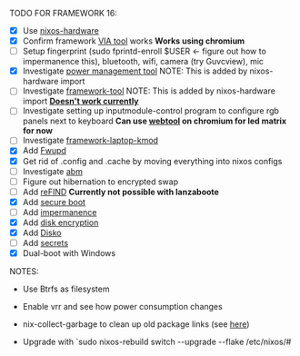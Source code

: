 TODO FOR FRAMEWORK 16:
- [x] Use [nixos-hardware](https://github.com/NixOS/nixos-hardware/tree/master/framework/16-inch/7040-amd)
- [x] Confirm framework [VIA tool](https://keyboard.frame.work/) works **Works using chromium**
- [ ] Setup fingerprint (sudo fprintd-enroll $USER <- figure out how to impermanence this), bluetooth, wifi, camera (try Guvcview), mic
- [x] Investigate [power management tool](https://gitlab.freedesktop.org/upower/power-profiles-daemon) NOTE: This is added by nixos-hardware import
- [ ] Investigate [framework-tool](https://github.com/FrameworkComputer/framework-system) NOTE: This is added by nixos-hardware import **[Doesn't work currently](https://github.com/FrameworkComputer/framework-system/issues/43)**
- [ ] Investigate setting up inputmodule-control program to configure rgb panels next to keyboard **Can use [webtool](https://ledmatrix.frame.work/) on chromium for led matrix for now**
- [ ] Investigate [framework-laptop-kmod](https://github.com/DHowett/framework-laptop-kmod)
- [x] Add [Fwupd](https://wiki.nixos.org/wiki/Fwupd)
- [x] Get rid of .config and .cache by moving everything into nixos configs
- [ ] Investigate [abm](https://community.frame.work/t/adaptive-backlight-management-abm/41055)
- [ ] Figure out hibernation to encrypted swap
- [ ] Add [reFIND](https://nixos.wiki/wiki/REFInd) **Currently not possible with lanzaboote**
- [x] Add [secure boot](https://github.com/nix-community/lanzaboote/blob/master/docs/QUICK_START.md)
- [ ] Add [impermanence](https://nixos.wiki/wiki/Impermanence)
- [x] Add [disk encryption](https://nixos.wiki/wiki/Full_Disk_Encryption)
- [x] Add [Disko](https://nixos.wiki/wiki/Disko)
- [ ] Add [secrets](https://github.com/Mic92/sops-nix)
- [x] Dual-boot with Windows

NOTES:
- Use Btrfs as filesystem
- Enable vrr and see how power consumption changes

- nix-collect-garbage to clean up old package links (see [here](https://nixos.org/guides/nix-pills/11-garbage-collector.html))
- Upgrade with `sudo nixos-rebuild switch --upgrade --flake /etc/nixos/#<HOST>

